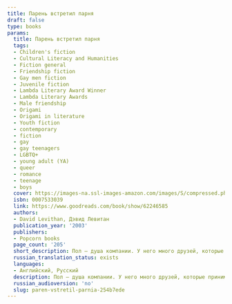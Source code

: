```yaml
---
title: Парень встретил парня
draft: false
type: books
params:
  title: Парень встретил парня
  tags:
  - Children's fiction
  - Cultural Literacy and Humanities
  - Fiction general
  - Friendship fiction
  - Gay men fiction
  - Juvenile fiction
  - Lambda Literary Award Winner
  - Lambda Literary Awards
  - Male friendship
  - Origami
  - Origami in literature
  - Youth fiction
  - contemporary
  - fiction
  - gay
  - gay teenagers
  - LGBTQ+
  - young adult (YA)
  - queer
  - romance
  - teenage
  - boys
  cover: https://images-na.ssl-images-amazon.com/images/S/compressed.photo.goodreads.com/books/1662323555i/62246585.jpg
  isbn: 0007533039
  link: https://www.goodreads.com/book/show/62246585
  authors:
  - David Levithan, Дэвид Левитан
  publication_year: '2003'
  publishers:
  - Popcorn books
  page_count: '205'
  short_description: Пол — душа компании. У него много друзей, которые принимают его таким, какой он есть.
  russian_translation_status: exists
  languages:
  - Английский, Русский
  description: Пол — душа компании. У него много друзей, которые принимают его таким, какой он есть. Однажды в книжном магазине Пол знакомится с Ноем, который совсем недавно переехал в город. Вскоре они проводят все свободное время вместе — пока Пол не совершает ошибку. А тут еще его лучшая подруга Джони отдаляется и не отвечает на звонки, а друг Тони страдает из-за плохих отношений с родителями. И кстати, подготовка к выпускному тоже идет не по плану. Но Пол не готов сдаваться — и сделает все, что можно, ради своих друзей.
  russian_audioversion: 'no'
  slug: paren-vstretil-parnia-254b7ede
---
```

